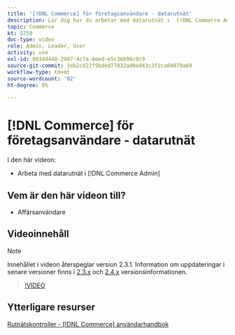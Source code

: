 ```yaml
---
title: '[!DNL Commerce] för företagsanvändare - datarutnät'
description: Lär dig hur du arbetar med datarutnät i  [!DNL Commerce Admin].
topic: Commerce
kt: 5759
doc-type: video
role: Admin, Leader, User
activity: use
exl-id: 9834d448-2907-4c7a-8eed-e5c36b96c9c9
source-git-commit: 1eb2cd22f9bded77032ad0ed43c3f2ca84879a69
workflow-type: tm+mt
source-wordcount: '82'
ht-degree: 0%

---
```


# [!DNL Commerce] för företagsanvändare - datarutnät

I den här videon:

- Arbeta med datarutnät i [!DNL Commerce Admin]

## Vem är den här videon till?

- Affärsanvändare

## Videoinnehåll

>[!NOTE]
>
>Innehållet i videon återspeglar version 2.3.1. Information om uppdateringar i senare versioner finns i [ 2.3.x](https://devdocs.magento.com/guides/v2.3/release-notes/bk-release-notes.html) och [2.4.x](https://devdocs.magento.com/guides/v2.4/release-notes/bk-release-notes.html) versionsinformationen.

>[!VIDEO](https://video.tv.adobe.com/v/35960?quality=12&learn=on)

## Ytterligare resurser

[Rutnätskontroller - [!DNL Commerce] användarhandbok](https://docs.magento.com/user-guide/stores/admin-grid-controls.html)
